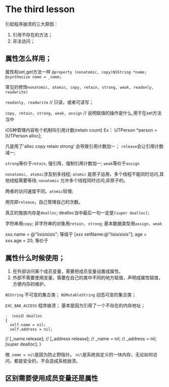 # The third lesson

引起程序崩溃的三大原因：
1. 引用不存在的方法；
2. 非法访问；

## 属性怎么样用；
属性和set,get方法一样
`@property (nonatomic, copy)NSString *name;`
`@synthesize name = _name;`

常见的修饰`nonatomic, atomic, copy, retain, strong, weak, readonly, readwrite)`

`readonly, readwrite` // 只读，或者可读写；

`copy, retain, strong, weak, assign` // 说明赋值的操作是什么,用于在set方法当中


iOS种管理内容有个机制叫引用计数(retain count)
Ex： UTPerson *person  = [UTPerson alloc];

凡是用了'alloc copy retain strong' 会导致引用计数加一；
`release`会让引用计数减一;

`strong`等价于`retain`, 强引用，强制引用计数加一;
`weak`等价于`assign`

`nonatomic, atomic`涉及到多线程;
`atomic` 是原子运用，多个线程不能同时访问,其他线程需要等待;
`nonatomic` 允许多个线程同时访问;非原子的。

两者的访问速度不同。`atomic`较慢;

用完即`release`，自己管理自己的次数。

真正的施放内存是`dealloc`; dealloc当中最后一句一定是`[super dealloc];`

字符串用`copy`; 非字符串的对象用`retain, strong`; 基本数据类型用`assign, weak`

xxx.name = @"lisisisisis"; 等级于  [xxx setName:@"lisisisisis"];
age = xxx.age = 20; 等价于 


## 属性什么时候使用；
1. 在外部访问某个成员变量，需要把成员变量设置成属性。
2. 外部不需要使用变量，需要在自己的类中不同的地方赋值，声明成属性赋值，方便内存的维护。


`NSString`  不可变的集合类；
`NSMutableString` 动态可变的集合类；

`EXC_BAD_ACCESS` 程序崩溃； 基本是因为引用了一个不存在的内存地址；

    - （void）dealloc
    {
      self.name = nil;
      self.address = nil;
//      [_name release];
//      [_address release];
//      _name = nil;
//      _address = nil;
      [super dealloc];
    }

做`_name = nil`是因为防止野指针。 `nil`是系统自定义的一块内存，无论如何访问，都是安全的，不会造成系统崩溃。

## 区别需要使用成员变量还是属性
